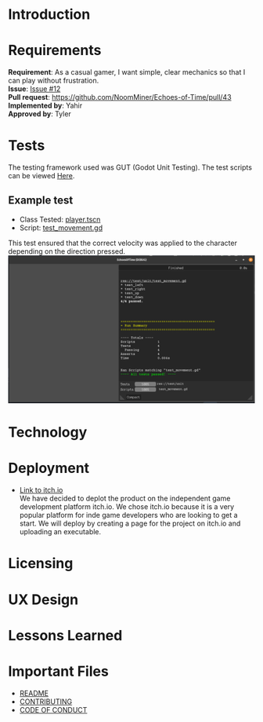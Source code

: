 # Introduction


# Requirements
**Requirement**: As a casual gamer, I want simple, clear mechanics so that I can play without frustration.<br>
**Issue**: [Issue #12](https://github.com/NoomMiner/Echoes-of-Time/issues/12)<br>
**Pull request**: https://github.com/NoomMiner/Echoes-of-Time/pull/43<br>
**Implemented by**: Yahir<br>
**Approved by**: Tyler<br>

# Tests
The testing framework used was GUT (Godot Unit Testing). The test scripts can be viewed [Here](../EchoesofTimeGodot/test/unit).
## Example test
- Class Tested: [player.tscn](../EchoesofTimeGodot/player.tscn)
- Script: [test_movement.gd](../EchoesofTimeGodot/test/unit/test_movement.gd) <br>

This test ensured that the correct velocity was applied to the character depending on the direction pressed.
![Test Image](./unit_test_output.png)

# Technology

# Deployment
- [Link to itch.io]() <br>
We have decided to deplot the product on the independent game development platform itch.io. We chose itch.io because it is a very popular platform for inde game developers who are looking to get a start. We will deploy by creating a page for the project on itch.io and uploading an executable.

# Licensing

# UX Design

# Lessons Learned

# Important Files
- [README](../README.md)
- [CONTRIBUTING](../CONTRIBUTING.md)
- [CODE OF CONDUCT](../CODE_OF_CONDUCT.md)

